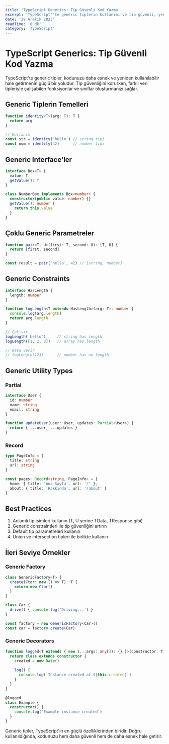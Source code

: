 ```yaml
---
title: 'TypeScript Generics: Tip Güvenli Kod Yazma'
excerpt: 'TypeScript''te generic tiplerin kullanımı ve tip güvenli, yeniden kullanılabilir kod yazma teknikleri...'
date: '29 Aralık 2023'
readTime: '8 dk'
category: 'TypeScript'
---
```


# TypeScript Generics: Tip Güvenli Kod Yazma

TypeScript'te generic tipler, kodunuzu daha esnek ve yeniden kullanılabilir hale getirmenin güçlü bir yoludur. Tip güvenliğini korurken, farklı veri tipleriyle çalışabilen fonksiyonlar ve sınıflar oluşturmanızı sağlar.

## Generic Tiplerin Temelleri

```typescript
function identity<T>(arg: T): T {
  return arg
}

// Kullanım
const str = identity('hello') // string tipi
const num = identity(42)      // number tipi
```

## Generic Interface'ler

```typescript
interface Box<T> {
  value: T
  getValue(): T
}

class NumberBox implements Box<number> {
  constructor(public value: number) {}
  getValue(): number {
    return this.value
  }
}
```

## Çoklu Generic Parametreler

```typescript
function pair<T, U>(first: T, second: U): [T, U] {
  return [first, second]
}

const result = pair('hello', 42) // [string, number]
```

## Generic Constraints

```typescript
interface HasLength {
  length: number
}

function logLength<T extends HasLength>(arg: T): number {
  console.log(arg.length)
  return arg.length
}

// Çalışır
logLength('hello')     // string has length
logLength([1, 2, 3])   // array has length

// Hata verir
// logLength(123)      // number has no length
```

## Generic Utility Types

### Partial

```typescript
interface User {
  id: number
  name: string
  email: string
}

function updateUser(user: User, updates: Partial<User>) {
  return { ...user, ...updates }
}
```

### Record

```typescript
type PageInfo = {
  title: string
  url: string
}

const pages: Record<string, PageInfo> = {
  home: { title: 'Ana Sayfa', url: '/' },
  about: { title: 'Hakkında', url: '/about' }
}
```

## Best Practices

1. Anlamlı tip isimleri kullanın (T, U yerine TData, TResponse gibi)
2. Generic constraintleri ile tip güvenliğini artırın
3. Default tip parametreleri kullanın
4. Union ve intersection tipleri ile birlikte kullanın

## İleri Seviye Örnekler

### Generic Factory

```typescript
class GenericFactory<T> {
  create(Ctor: new () => T): T {
    return new Ctor()
  }
}

class Car {
  drive() { console.log('Driving...') }
}

const factory = new GenericFactory<Car>()
const car = factory.create(Car)
```

### Generic Decorators

```typescript
function logged<T extends { new (...args: any[]): {} }>(constructor: T) {
  return class extends constructor {
    created = new Date()
    
    log() {
      console.log(`Instance created at ${this.created}`)
    }
  }
}

@logged
class Example {
  constructor() {
    console.log('Example instance created')
  }
}
```

Generic tipler, TypeScript'in en güçlü özelliklerinden biridir. Doğru kullanıldığında, kodunuzu hem daha güvenli hem de daha esnek hale getirir. 